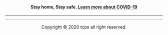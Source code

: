 <h4 style="text-align:center">Stay home, Stay safe. <a href="/covid-19">Learn more about COVID-19<a/></h4>
<hr>

<hr>

<center>Copyright © 2020 tcps all right reserved.<center/>
